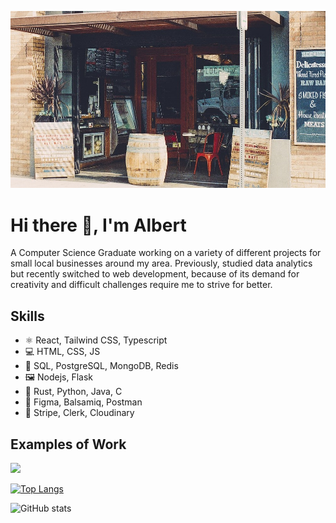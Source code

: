 ![](https://github.com/Alberyt/alberyt/blob/main/background.jfif)

# Hi there 👋, I'm Albert
A Computer Science Graduate working on a variety of different projects for small local businesses around my area. Previously, studied data analytics but recently switched to web development, because of its demand for creativity and difficult challenges require me to strive for better.

## Skills 
* ⚛️ React, Tailwind CSS, Typescript
* 💻 HTML, CSS, JS
* 💾 SQL, PostgreSQL, MongoDB, Redis
* 🖼️ Nodejs, Flask
* 🔣 Rust, Python, Java, C
* 🧰 Figma, Balsamiq, Postman
* 🦦 Stripe, Clerk, Cloudinary
  
## Examples of Work
<img src="https://github.com/Alberyt/alberyt/blob/main/bottle-o.gif" width="250">

[![Top Langs](https://github-readme-stats.vercel.app/api/top-langs/?username=alberyt)](https://github.com/anuraghazra/github-readme-stats)

![GitHub stats](https://github-readme-stats.vercel.app/api?username=alberyt&show_icons=true&count_private=true)  

